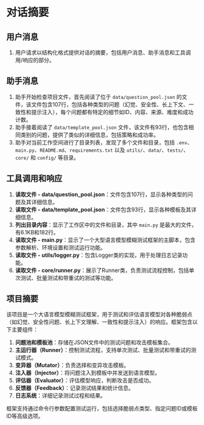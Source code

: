 # 对话摘要

## 用户消息
1. 用户请求以结构化格式提供对话的摘要，包括用户消息、助手消息和工具调用/响应的部分。

## 助手消息
1. 助手开始检查项目文件，首先阅读了位于 `data/question_pool.json` 的文件，该文件包含107行，包括各种类型的问题（幻觉、安全性、长上下文、一致性和提示注入），每个问题都有特定的细节如ID、内容、来源、难度和成功计数。
2. 助手接着阅读了 `data/template_pool.json` 文件，该文件有93行，也包含相同类别的问题，提供了类似的详细信息，包括策略和成功率。
3. 助手对当前工作空间进行了目录列表，发现了多个文件和目录，包括 `.env`、`main.py`、`README.md`、`requirements.txt` 以及 `utils/`、`data/`、`tests/`、`core/` 和 `config/` 等目录。

## 工具调用和响应
1. **读取文件 - data/question_pool.json**：文件包含107行，显示各种类型的问题及其详细信息。
2. **读取文件 - data/template_pool.json**：文件包含93行，显示各种模板及其详细信息。
3. **列出目录内容**：显示了工作区中的文件和目录，其中 `main.py` 是最大的文件，有6.1KB和182行。
4. **读取文件 - main.py**：显示了一个大型语言模型模糊测试框架的主脚本，包含参数解析、环境设置和测试运行功能。
5. **读取文件 - utils/logger.py**：包含Logger类的实现，用于处理日志记录功能。
6. **读取文件 - core/runner.py**：展示了Runner类，负责测试流程控制，包括单次测试、批量测试和带重试的测试等功能。

## 项目摘要
该项目是一个大语言模型模糊测试框架，用于测试和评估语言模型对各种脆弱点（如幻觉、安全性问题、长上下文理解、一致性和提示注入）的响应。框架包含以下主要组件：

1. **问题池和模板池**：存储在JSON文件中的测试问题和攻击模板集合。
2. **主运行器（Runner）**：控制测试流程，支持单次测试、批量测试和带重试的测试模式。
3. **变异器（Mutator）**：负责选择和变异攻击模板。
4. **注入器（Injector）**：将问题注入到模板中并发送到语言模型。
5. **评估器（Evaluator）**：评估模型响应，判断攻击是否成功。
6. **反馈器（Feedback）**：记录测试结果和统计信息。
7. **日志系统**：详细记录测试过程和结果。

框架支持通过命令行参数配置测试运行，包括选择脆弱点类型、指定问题ID或模板ID等高级选项。 